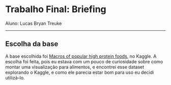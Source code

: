 # Trabalho Final: Briefing
Aluno: Lucas Bryan Treuke

---

## Escolha da base
A base escolhida foi [Macros of popular high protein foods](https://www.kaggle.com/datasets/fydrose/macros-of-popular-high-protein-foods), no Kaggle.
A escolha foi feita, pois eu estava com um pouco de curiosidade sobre como montar uma visualização para alimentos, e encontrei esse dataset explorando o Kaggle, e como ele parecia estar bom para uso eu decidi utilizá-lo.


